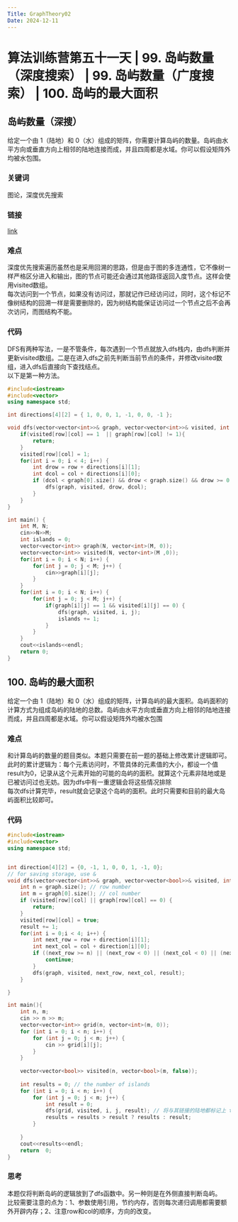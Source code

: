 ```yaml
---
Title: GraphTheory02
Date: 2024-12-11
---
```

# 算法训练营第五十一天 | 99. 岛屿数量（深度搜索） | 99. 岛屿数量（广度搜索） | 100. 岛屿的最大面积
## 岛屿数量（深搜）
给定一个由 1（陆地）和 0（水）组成的矩阵，你需要计算岛屿的数量。岛屿由水平方向或垂直方向上相邻的陆地连接而成，并且四周都是水域。你可以假设矩阵外均被水包围。
### 关键词
图论，深度优先搜索
### 链接
[link](https://kamacoder.com/problempage.php?pid=1171)
### 难点
深度优先搜索遍历虽然也是采用回溯的思路，但是由于图的多连通性，它不像树一样严格区分进入和输出，图的节点可能还会通过其他路径返回入度节点。这样会使用visited数组。\
每次访问到一个节点，如果没有访问过，那就记作已经访问过，同时，这个标记不像树结构的回溯一样是需要删除的，因为树结构能保证访问过一个节点之后不会再次访问，而图结构不能。
### 代码
DFS有两种写法，一是不管条件，每次遇到一个节点就放入dfs栈内，由dfs判断并更新visited数组。二是在进入dfs之前先判断当前节点的条件，并修改visited数组，进入dfs后直接向下查找结点。\
以下是第一种方法。
~~~C++
#include<iostream>
#include<vector>
using namespace std;

int directions[4][2] = { 1, 0, 0, 1, -1, 0, 0, -1 };

void dfs(vector<vector<int>>& graph, vector<vector<int>>& visited, int row, int col) {
    if(visited[row][col] == 1  || graph[row][col] != 1){
        return;
    }
    visited[row][col] = 1;
    for(int i = 0; i < 4; i++) {
        int drow = row + directions[i][1];
        int dcol = col + directions[i][0];
        if (dcol < graph[0].size() && drow < graph.size() && drow >= 0 && dcol >= 0) {
            dfs(graph, visited, drow, dcol);
        }
    }
}

int main() {
    int M, N;
    cin>>N>>M;
    int islands = 0;
    vector<vector<int>> graph(N, vector<int>(M, 0));
    vector<vector<int>> visited(N, vector<int>(M ,0));
    for(int i = 0; i < N; i++) {
        for(int j = 0; j < M; j++) {
            cin>>graph[i][j];
        }
    }
    for(int i = 0; i < N; i++) {
        for(int j = 0; j < M; j++) {
            if(graph[i][j] == 1 && visited[i][j] == 0) {
                dfs(graph, visited, i, j);
                islands += 1;
            }
        }
    }
    cout<<islands<<endl;
    return 0;
}
~~~
## 100. 岛屿的最大面积
给定一个由 1（陆地）和 0（水）组成的矩阵，计算岛屿的最大面积。岛屿面积的计算方式为组成岛屿的陆地的总数。岛屿由水平方向或垂直方向上相邻的陆地连接而成，并且四周都是水域。你可以假设矩阵外均被水包围
### 难点
和计算岛屿的数量的题目类似。本题只需要在前一题的基础上修改累计逻辑即可。\
此时的累计逻辑为：每个元素访问时，不管具体的元素值的大小，都设一个值result为0，记录从这个元素开始的可能的岛屿的面积。就算这个元素非陆地或是已被访问过也无妨。因为dfs中有一重逻辑会将这些情况排除\
每次dfs计算完毕，result就会记录这个岛屿的面积。此时只需要和目前的最大岛屿面积比较即可。
### 代码
~~~c++
#include<iostream>
#include<vector>
using namespace std;


int direction[4][2] = {0, -1, 1, 0, 0, 1, -1, 0};
// for saving storage, use &
void dfs(vector<vector<int>>& graph, vector<vector<bool>>& visited, int row, int col, int& result) {
    int n = graph.size(); // row number
    int m = graph[0].size(); // col number
    if (visited[row][col] || graph[row][col] == 0) {
        return;
    }
    visited[row][col] = true;
    result += 1;
    for(int i = 0;i < 4; i++) {
        int next_row = row + direction[i][1];
        int next_col = col + direction[i][0];
        if ((next_row >= n) || (next_row < 0) || (next_col < 0) || (next_col >= m)) {
            continue;
        }
        dfs(graph, visited, next_row, next_col, result);
    }

}

int main(){
    int n, m;
    cin >> n >> m;
    vector<vector<int>> grid(n, vector<int>(m, 0));
    for (int i = 0; i < n; i++) {
        for (int j = 0; j < m; j++) {
            cin >> grid[i][j];
        }
    }
    
    vector<vector<bool>> visited(n, vector<bool>(m, false));
    
    int results = 0; // the number of islands
    for (int i = 0; i < n; i++) {
        for (int j = 0; j < m; j++) {
            int result = 0;
            dfs(grid, visited, i, j, result); // 将与其链接的陆地都标记上 true
            results = results > result ? results : result;                    
        }
            
    }
    cout<<results<<endl;
    return  0;
}
~~~
### 思考
本题仅将判断岛屿的逻辑放到了dfs函数中。另一种则是在外侧直接判断岛屿。\
比较需要注意的点为：1、参数使用引用，节约内存，否则每次递归调用都需要额外开辟内存；2、注意row和col的顺序，方向的改变。
